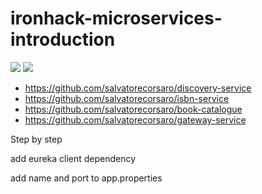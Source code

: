 # ironhack-microservices-introduction

![](https://i.ibb.co/BcWPJPS/Microservices.png)
![](https://i.ibb.co/0B5CxYd/planbookapp.png)
- https://github.com/salvatorecorsaro/discovery-service
- https://github.com/salvatorecorsaro/isbn-service
- https://github.com/salvatorecorsaro/book-catalogue
- https://github.com/salvatorecorsaro/gateway-service


Step by step

add eureka client dependency

add name and port to app.properties
